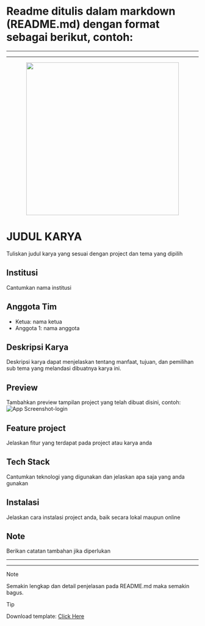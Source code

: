 # Readme ditulis dalam markdown (README.md) dengan format sebagai berikut, contoh:

***
***
<p align="center">
<img src="https://i.ibb.co.com/NTXqNPV/maskot-uwc-2025.png" width="400px">
</p>

# JUDUL KARYA
 Tuliskan judul karya yang sesuai dengan project dan tema yang dipilih

## Institusi
Cantumkan nama institusi 

## Anggota Tim
    
- Ketua: nama ketua
- Anggota 1: nama anggota


## Deskripsi Karya
Deskripsi karya dapat menjelaskan tentang manfaat, tujuan, dan pemilihan sub tema yang melandasi dibuatnya karya ini.

## Preview
Tambahkan preview tampilan project yang telah dibuat disini, contoh:
![App Screenshot-login](https://i.ibb.co.com/mRZgs0J/Screenshot-2024-08-12-205617.png)

## Feature project
Jelaskan fitur yang terdapat pada project atau karya anda

## Tech Stack
Cantumkan teknologi yang digunakan dan jelaskan apa saja yang anda gunakan

## Instalasi
Jelaskan cara instalasi project anda, baik secara lokal maupun online

## Note
Berikan catatan tambahan jika diperlukan

***
***

> [!NOTE]
> Semakin lengkap dan detail penjelasan pada README.md maka semakin bagus.

> [!TIP]
> Download template: [Click Here](https://raw.githubusercontent.com/efzynx/uwc/refs/heads/main/pengumpulan_Project/TEMPLATE.md "download") 

